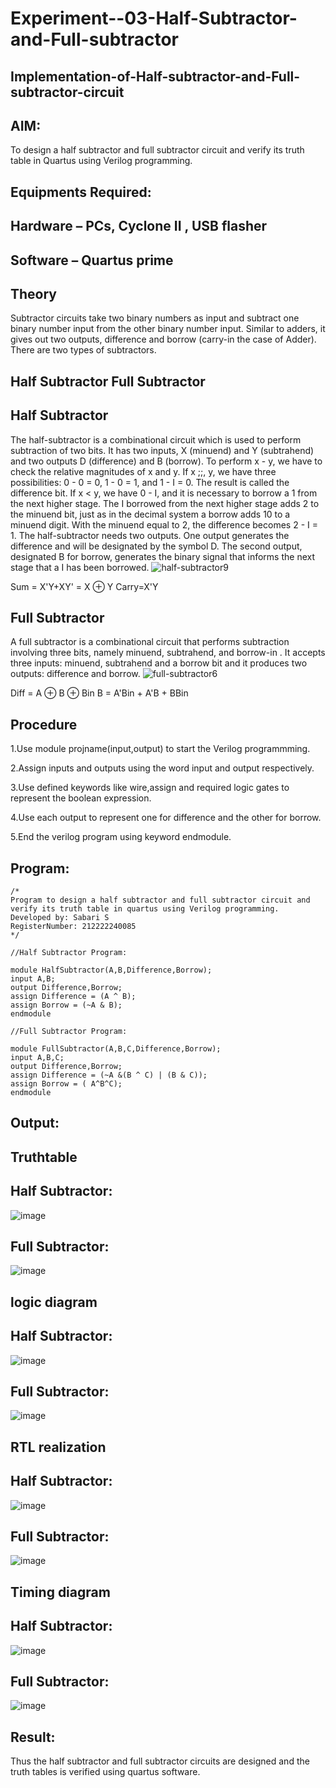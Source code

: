 # Experiment--03-Half-Subtractor-and-Full-subtractor
## Implementation-of-Half-subtractor-and-Full-subtractor-circuit
## AIM:
To design a half subtractor and full subtractor circuit and verify its truth table in Quartus using Verilog programming.

## Equipments Required:
## Hardware – PCs, Cyclone II , USB flasher
## Software – Quartus prime
## Theory
Subtractor circuits take two binary numbers as input and subtract one binary number input from the other binary number input. Similar to adders, it gives out two outputs, difference and borrow (carry-in the case of Adder). There are two types of subtractors.

## Half Subtractor Full Subtractor
## Half Subtractor
The half-subtractor is a combinational circuit which is used to perform subtraction of two bits. It has two inputs, X (minuend) and Y (subtrahend) and two outputs D (difference) and B (borrow). To perform x - y, we have to check the relative magnitudes of x and y. If x ;;, y, we have three possibilities: 0 - 0 = 0, 1 - 0 = 1, and 1 - I = 0. The result is called the difference bit. If x < y, we have 0 - I, and it is necessary to borrow a 1 from the next higher stage. The I borrowed from the next higher stage adds 2 to the minuend bit, just as in the decimal system a borrow adds 10 to a minuend digit. With the minuend equal to 2, the difference becomes 2 - I = 1. The half-subtractor needs two outputs. One output generates the difference and will be designated by the symbol D. The second output, designated B for borrow, generates the binary signal that informs the next stage that a I has been borrowed.
![half-subtractor9](https://user-images.githubusercontent.com/36288975/166112538-58c3bc7c-ee5d-4e6a-ac8d-8e8328efe27a.png)


Sum = X'Y+XY' = X ⊕ Y
Carry=X'Y

## Full Subtractor
A full subtractor is a combinational circuit that performs subtraction involving three bits, namely minuend, subtrahend, and borrow-in . It accepts three inputs: minuend, subtrahend and a borrow bit and it produces two outputs: difference and borrow. 
![full-subtractor6](https://user-images.githubusercontent.com/36288975/166112541-24c68359-3de8-4674-ae22-8272ffc385ed.png)


Diff = A ⊕ B ⊕ Bin B = A'Bin + A'B + BBin

## Procedure
1.Use module projname(input,output) to start the Verilog programmming.

2.Assign inputs and outputs using the word input and output respectively.

3.Use defined keywords like wire,assign and required logic gates to represent the boolean expression.

4.Use each output to represent one for difference and the other for borrow.

5.End the verilog program using keyword endmodule.

## Program:
```
/*
Program to design a half subtractor and full subtractor circuit and
verify its truth table in quartus using Verilog programming.
Developed by: Sabari S
RegisterNumber: 212222240085
*/

//Half Subtractor Program:

module HalfSubtractor(A,B,Difference,Borrow);
input A,B;
output Difference,Borrow;
assign Difference = (A ^ B);
assign Borrow = (~A & B);
endmodule

//Full Subtractor Program:

module FullSubtractor(A,B,C,Difference,Borrow);
input A,B,C;
output Difference,Borrow;
assign Difference = (~A &(B ^ C) | (B & C));
assign Borrow = ( A^B^C);
endmodule
```
## Output:

## Truthtable
## Half Subtractor:
![image](https://github.com/SABARI005/Experiment--03-Half-Subtractor-and-Full-subtractor/assets/118660461/1d687d8b-71dc-40ee-9e24-5eefefe1efbe)

## Full Subtractor:
![image](https://github.com/SABARI005/Experiment--03-Half-Subtractor-and-Full-subtractor/assets/118660461/eccf598f-00d5-409c-a8d7-6c1e11803526)

## logic diagram
## Half Subtractor:
![image](https://github.com/SABARI005/Experiment--03-Half-Subtractor-and-Full-subtractor/assets/118660461/2b320c70-4f3e-4be5-b9da-a54272909616)

## Full Subtractor:
![image](https://github.com/SABARI005/Experiment--03-Half-Subtractor-and-Full-subtractor/assets/118660461/ac5d879c-45e7-4b29-8e04-0e86b25fc081)

##  RTL realization
## Half Subtractor:
![image](https://github.com/SABARI005/Experiment--03-Half-Subtractor-and-Full-subtractor/assets/118660461/3cd6cfe1-a4b2-44f7-9800-f720403e9dce)

## Full Subtractor:
![image](https://github.com/SABARI005/Experiment--03-Half-Subtractor-and-Full-subtractor/assets/118660461/7f74c88e-a128-4515-8445-2bd6e943cf61)


## Timing diagram 
## Half Subtractor:
![image](https://github.com/SABARI005/Experiment--03-Half-Subtractor-and-Full-subtractor/assets/118660461/72f05233-9c83-4e1c-85f6-666a6332deff)


## Full Subtractor:
![image](https://github.com/SABARI005/Experiment--03-Half-Subtractor-and-Full-subtractor/assets/118660461/69bdfeb0-01f0-42a5-b7e1-3563745f0a33)


## Result:
Thus the half subtractor and full subtractor circuits are designed and the truth tables is verified using quartus software.
